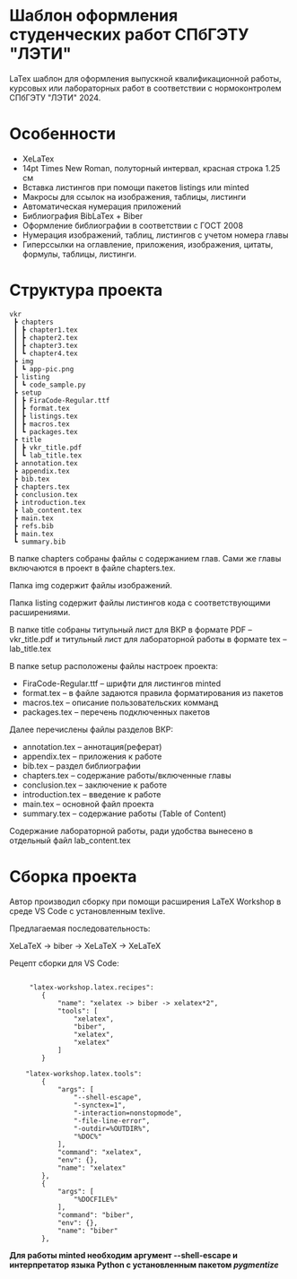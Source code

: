 # Шаблон оформления студенческих работ СПбГЭТУ "ЛЭТИ"

LaTex шаблон для оформления выпускной квалификационной работы, курсовых или лабораторных работ в соответствии с нормоконтролем СПбГЭТУ "ЛЭТИ" 2024.

# Особенности

* XeLaTex
* 14pt Times New Roman, полуторный интервал, красная строка 1.25 см
* Вставка листингов при помощи пакетов listings или minted
* Макросы для ссылок на изображения, таблицы, листинги
* Автоматическая нумерация приложений
* Библиография BibLaTex + Biber
* Оформление библиографии в соответствии с ГОСТ 2008
* Нумерация изображений, таблиц, листингов с учетом номера главы
* Гиперссылки на оглавление, приложения, изображения, цитаты, формулы, таблицы, листинги.


# Структура проекта

```
vkr
 ┣ chapters
 ┃ ┣ chapter1.tex
 ┃ ┣ chapter2.tex
 ┃ ┣ chapter3.tex
 ┃ ┗ chapter4.tex
 ┣ img
 ┃ ┗ app-pic.png
 ┣ listing 
 ┃ ┗ code_sample.py
 ┣ setup
 ┃ ┣ FiraCode-Regular.ttf
 ┃ ┣ format.tex
 ┃ ┣ listings.tex
 ┃ ┣ macros.tex
 ┃ ┗ packages.tex
 ┣ title
 ┃ ┣ vkr_title.pdf
 ┃ ┗ lab_title.tex
 ┣ annotation.tex
 ┣ appendix.tex
 ┣ bib.tex
 ┣ chapters.tex
 ┣ conclusion.tex
 ┣ introduction.tex
 ┣ lab_content.tex
 ┣ main.tex
 ┣ refs.bib
 ┣ main.tex
 ┗ summary.bib
```

В папке chapters собраны файлы с содержанием глав. Сами же главы включаются в проект в файле chapters.tex.

Папка img содержит файлы изображений.

Папка listing содержит файлы листингов кода с соответствующими расширениями.

В папке title собраны титульный лист для ВКР в формате PDF &ndash; vkr_title.pdf и титульный лист для лабораторной работы в формате tex &ndash; lab_title.tex

В папке setup расположены файлы настроек проекта:
* FiraCode-Regular.ttf &ndash; шрифти для листингов minted
* format.tex &ndash; в файле задаются правила форматирования из пакетов
* macros.tex &ndash; описание пользовательских комманд
* packages.tex &ndash; перечень подключенных пакетов


Далее перечислены файлы разделов ВКР:
* annotation.tex &ndash; аннотация(реферат)
* appendix.tex &ndash; приложения к работе
* bib.tex &ndash; раздел библиографии
* chapters.tex &ndash; содержание работы/включенные главы
* conclusion.tex &ndash; заключение к работе
* introduction.tex &ndash; введение к работе
* main.tex &ndash; основной файл проекта
* summary.tex &ndash; содержание работы (Table of Content)

Содержание лабораторной работы, ради удобства вынесено в отдельный файл lab_content.tex

# Сборка проекта

Автор производил сборку при помощи расширения LaTeX Workshop в среде VS Code с установленным texlive. 

Предлагаемая последовательность:

XeLaTeX -> biber -> XeLaTeX -> XeLaTeX

Рецепт сборки для VS Code:

```

     "latex-workshop.latex.recipes": 
        {
            "name": "xelatex -> biber -> xelatex*2",
            "tools": [
                "xelatex",
                "biber",
                "xelatex",
                "xelatex"
            ]
        }

    "latex-workshop.latex.tools":
        {
            "args": [
                "--shell-escape",
                "-synctex=1",
                "-interaction=nonstopmode",
                "-file-line-error",
                "-outdir=%OUTDIR%",
                "%DOC%"
            ],
            "command": "xelatex",
            "env": {},
            "name": "xelatex"
        },
        {
            "args": [
                "%DOCFILE%"
            ],
            "command": "biber",
            "env": {},
            "name": "biber"
        },
```
**Для работы minted необходим аргумент --shell-escape и интерпретатор языка Python с установленным пакетом *pygmentize***